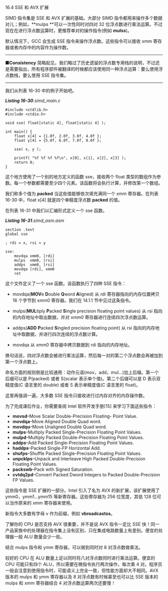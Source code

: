 16.4 SSE 和 AVX 扩展

SIMD 指令集是 SSE 和 AVX 扩展的基础。大部分 SIMD 指令都用来操作多个数据对儿；例如，**mulps **可以一次性同时对四对 32 位浮点数进行乘法运算。不过现在在进行浮点数运算时，更推荐单对的操作指令\(例如 **mulss**\)。

默认情况下，GCC 会生成 SSE 指令来操作浮点数。这些指令可以接收 xmm 寄存器或者内存中的内容作为操作数。

---

**■Consistency** 简略起见，我们略过了历史遗留的浮点数专用栈的说明，不过还是需要指出，所有程序部件被翻译的时候都应该使用同一种浮点运算：要么使用浮点数栈，要么使用 SSE 指令集。

---

我们从列表 16-30 中的例子开始吧。

_**Listing 16-30**.simd\_main.c_

```
#include <stdlib.h>
#include <stdio.h>

void sse( float[static 4], float[static 4] );

int main() {
    float x[4] = {1.0f, 2.0f, 3.0f, 4.0f };
    float y[4] = {5.0f, 6.0f, 7.0f, 8.0f };

    sse( x, y );

    printf( "%f %f %f %f\n", x[0], x[1], x[2], x[3] );
    return 0;
}
```

这个地方使用了一个别的地方定义的函数 sse，接收两个 float 类型的数组作为参数。每一个参数都需要至少四个元素。该函数将会执行计算，并修改第一个数组。

我们称多个值为 **packed** 当这些值能够依次填充满同一个 xmm 寄存器。在列表 16-30 中，float x\[4\] 就是四个单精度浮点数 **packed** 的值。

在列表 16-31 中我们以汇编形式定义一个 sse 函数。

_**Listing 16-31**.simd\_asm.asm_

```
section .text
global sse

; rdi = x, rsi = y

sse:
    movdqa xmm0, [rdi]
    mulps  xmm0, [rsi]
    addps  xmm0, [rsi]
    movdqa [rdi], xmm0
    ret
```

这个文件定义了一个 sse 函数。该函数执行了四种 SSE 指令：

* movdqa\(**MOV**e **D**ouble **Q**word **A**ligned\) 从 rdi 寄存器指向的内存位置拷贝 16 个字节到 xmm0 寄存器。我们在 14.1.1 节中见过这条指令。

* mulps\(**MUL**tiply **P**acked **S**ingle precision floating point values\) 从 rsi 指向的内存地址中取出数据，并对 xmm0 寄存器进行连续四次浮点数运算。

* addps\(**ADD** **P**acked **S**ingled precision floating point\) 从 rsi 指向的内存地址中取数据，并进行四次连续的浮点数计算。

* movdqa 从 xmm0 寄存器中拷贝数据到 rdi 指向的内存地址。

换句话说，四对浮点数会被进行乘法运算，然后每一对的第二个浮点数会再被加到第一个浮点数上。

命名方面的规则倒是比较通用：动作元语\(mov，add，mul...\)加上后缀。第一个后缀可以是 P\(packed\) 或者 S\(scalar 表示单个值\)。第二个后缀可以是 D 表示双精度值\(C 语言里的 double\) 或者 S 表示单精度值\(C 语言里的 float\)。

这里再强调一遍，大多数 SSE 指令只接收进行过内存对齐的内存操作数。

为了完成课后作业，你需要查阅 Intel 软件开发手册\[15\] 来学习下面这些指令：

* **movsd**–Move Scalar Double-Precision Floating- Point Value.
* **movdqa**–Move Aligned Double Quad word.
* **movdqu**–Move Unaligned Double Quad word.
* **mulps**–Multiply Packed Single-Precision Floating Point Values.
* **mulpd**–Multiply Packed Double-Precision Floating Point Values.
* **addps**–Add Packed Single-Precision Floating Point Values.
* **haddps**–Packed Single-FP Horizontal Add.
* **shufps**–Shuffle Packed Single-Precision Floating Point Values.
* **unpcklps**–Unpack and Interleave High Packed Double-Precision Floating Point Values.
* **packswb**–Pack with Signed Saturation.
* **cvtdq2pd**–Convert Packed Dword Integers to Packed Double-Precision FP Values.

这些指令是 SSE 扩展的一部分。Intel 引入了名为 AVX 的新扩展，该扩展使用了 ymm0，ymm1...ymm15 等新寄存器。这些寄存器为 256 位宽度，其低 128 位可以当作原来的 xmm 寄存器来使用。

新指令大多数有字母 v 作为前缀，例如 **vbroadcastss**。

了解你的 CPU 是否支持 AVX 很重要，并不是说 AVX 指令一定比 SSE 快！同一产品家族中的处理器在指令集上没有区别，只在集成电路数量上有差别。便宜的处理器一般 ALU 数量会少一些。

结合 mulps 指令和 ymm 寄存器，可以做到同时对 8 对浮点数做乘法。

较好的 CPU 在 ALU 数量上足以同时将八对浮点数同时进行乘法运算。便宜的 CPU 可能只有四个 ALU，所以需要在微指令执行两次操作，每次乘 4 对。程序员一般会注意到使用指令时，可能语义上完全一致，但性能方面却大不相同。AVX 版本的 mulps 和 ymm 寄存器以及 8 对浮点数有时候甚至也可以比 SSE 版本的 mulps 和 xmm 寄存器结合 4 对浮点数运算两次还要慢！

